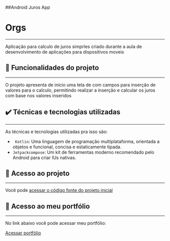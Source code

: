 ##Android Juros App

# Orgs
<hr>

Aplicação para calculo de juros simprles criado durante a aula de desenvolvimento de aplicações para dispositivos moveis

## 🔨 Funcionalidades do projeto
<hr>

O projeto apresenta de início uma tela de com campos para inserção de valores para o calculo, permitindo realizar a inserção e calcular os juros com base nos valores inseridos

## ✔️ Técnicas e tecnologias utilizadas
<hr>

As técnicas e tecnologias utilizadas pra isso são:

- ` Kotlin`: Uma linguagem de programação multiplataforma, orientada a objetos e funcional, concisa e estaticamente tipada.
- `Jetpackcompose`: Um kit de ferramentas moderno recomendado pelo Android para criar IUs nativas.



## 📁 Acesso ao projeto
<hr>

Você pode [acessar o código fonte do projeto inicial]([https://github.com/Joseulisses065/Portifolio-HTML-e-CSS-Curso-alura](https://github.com/Joseulisses065/Android_Juros_App))

## 📁 Acesso ao meu portfólio
<hr>

No link abaixo você pode acessar meu portfólio:

[Acessar portfólio](https://portifolio-silk-chi.vercel.app/curriculo.html)
